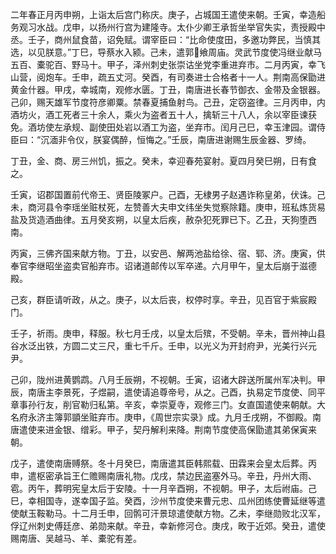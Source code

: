 二年春正月丙申朔，上诣太后宫门称庆。庚子，占城国王遣使来朝。壬寅，幸造船务观习水战。戊申，以扬州行宫为建隆寺。太仆少卿王承哲坐举官失实，责授殿中丞。壬子，商州鼠食苗，诏免赋。谓宰臣曰：“比命使度田，多邀功弊民，当慎其选，以见朕意。”丁巳，导蔡水入颍。己未，遣郭飨周庙。灵武节度使冯继业献马五百、橐驼百、野马十。甲子，泽州刺史张崇诂坐党李重进弃市。二月丙寅，幸飞山营，阅炮车。壬申，疏五丈河。癸酉，有司奏进士合格者十一人。荆南高保勖进黄金什器。甲戌，幸城南，观修水匮。丁丑，南唐进长春节御衣、金带及金银器。己卯，赐天雄军节度符彦卿粟。禁春夏捕鱼射鸟。己丑，定窃盗律。三月丙申，内酒坊火，酒工死者三十余人，乘火为盗者五十人，擒斩三十八人，余以宰臣谏获免。酒坊使左承规、副使田处岩以酒工为盗，坐弃市。闰月己巳，幸玉津园。谓侍臣曰：“沉湎非令仪，朕宴偶醉，恒悔之。”壬辰，南唐进谢赐生辰金器、罗绮。

丁丑，金、商、房三州饥，振之。癸未，幸迎春苑宴射。夏四月癸巳朔，日有食之。

壬寅，诏郡国置前代帝王、贤臣陵冢户。己酉，无棣男子赵遇诈称皇弟，伏诛。己未，商河县令李瑶坐赃杖死，左赞善大夫申文纬坐失觉察除籍。庚申，班私炼货易盐及货造酒曲律。五月癸亥朔，以皇太后疾，赦杂犯死罪已下。乙丑，天狗堕西南。

丙寅，三佛齐国来献方物。丁丑，以安邑、解两池盐给徐、宿、郓、济。庚寅，供奉官李继昭坐盗卖官船弃市。诏诸道邮传以军卒递。六月甲午，皇太后崩于滋德殿。

己亥，群臣请听政，从之。庚子，以太后丧，权停时享。辛丑，见百官于紫宸殿门。

壬子，祈雨。庚申，释服。秋七月壬戌，以皇太后殡，不受朝。辛未，晋州神山县谷水泛出铁，方圆二丈三尺，重七千斤。壬申，以光义为开封府尹，光美行兴元尹。

己卯，陇州进黄鹦鹉。八月壬辰朔，不视朝。壬寅，诏诸大辟送所属州军决判。甲辰，南唐主李景死，子煜嗣，遣使请追尊帝号，从之。己酉，执易定节度使、同平章事孙行友，削官勒归私第。辛亥，幸崇夏寺，观修三门。女直国遣使来朝献。大名府永济主簿郭顗坐赃弃市。庚申，《周世宗实录》成。九月壬戌朔，不御殿。南唐遣使来进金银、缯彩。甲子，契丹解利来降。荆南节度使高保勖遣其弟保寅来朝。

戊子，遣使南唐赙祭。冬十月癸巳，南唐遣其臣韩熙载、田霖来会皇太后葬。丙申，遣枢密承旨王仁赡赐南唐礼物。戊戌，禁边民盗塞外马。辛丑，丹州大雨、雹。丙午，葬明宪皇太后于安陵。十一月辛酉朔，不视朝。甲子，太后祔庙。己巳，幸相国寺，遂幸国子监。癸酉，沙州节度使来曹元忠、瓜州团练使曹延继等遣使献玉鞍勒马。十二月壬申，回鹘可汗景琼遣使献方物。乙未，李继勋败北汉军，俘辽州刺史傅廷彦、弟勋来献。辛丑，幸新修河仓。庚戌，畋于近郊。癸丑，遣使赐南唐、吴越马、羊、橐驼有差。